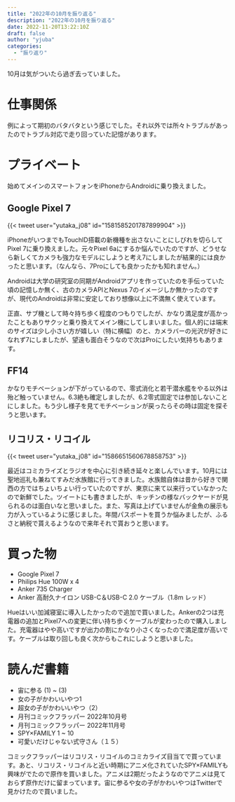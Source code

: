 ```yaml
---
title: "2022年の10月を振り返る"
description: "2022年の10月を振り返る"
date: 2022-11-20T13:22:10Z
draft: false
author: "yjuba"
categories:
  - "振り返り"
---
```


10月は気がついたら過ぎ去っていました。

# 仕事関係
例によって期初のバタバタという感じでした。それ以外では所々トラブルがあったのでトラブル対応で走り回っていた記憶があります。

# プライベート
始めてメインのスマートフォンをiPhoneからAndroidに乗り換えました。

## Google Pixel 7

{{< tweet user="yutaka_j08" id="1581585201787899904" >}}

iPhoneがいつまでもTouchID搭載の新機種を出さないことにしびれを切らしてPixel 7に乗り換えました。元々Pixel 6aにするか悩んでいたのですが、どうせなら新しくてカメラも強力なモデルにしようと考え7にしましたが結果的には良かったと思います。（なんなら、7Proにしても良かったかも知れません。）

Androidは大学の研究室の同期がAndroidアプリを作っていたのを手伝っていた頃の記憶しか無く、古のカメラAPIとNexus 7のイメージしか無かったのですが、現代のAndroidは非常に安定しており想像以上に不満無く使えています。

正直、サブ機として時々持ち歩く程度のつもりでしたが、かなり満足度が高かったこともありサクッと乗り換えてメイン機にしてしまいました。個人的には端末のサイズは少し小さい方が嬉しい（特に横幅）のと、カメラバーの光沢が好きになれず7にしましたが、望遠も面白そうなので次はProにしたい気持ちもあります。

## FF14
かなりモチベーションが下がっているので、零式消化と若干潜水艦をやる以外は殆ど触っていません。6.3絶も確定しましたが、6.2零式固定では参加しないことにしました。もう少し様子を見てモチベーションが戻ったらその時は固定を探そうと思います。

## リコリス・リコイル

{{< tweet user="yutaka_j08" id="1586651560678858753" >}}

最近はコミカライズとラジオを中心に引き続き延々と楽しんでいます。10月には聖地巡礼も兼ねてすみだ水族館に行ってきました。水族館自体は昔から好きで関西の方ではちょいちょい行っていたのですが、東京に来て以来行っていなかったので新鮮でした。ツイートにも書きましたが、キッチンの様なバックヤードが見られるのは面白いなと思いました。また、写真は上げていませんが金魚の展示も力が入っているように感じました。年間パスポートを買うか悩みましたが、ふるさと納税で貰えるようなので来年それで貰おうと思います。

# 買った物
- Google Pixel 7
- Philips Hue 100W x 4
- Anker 735 Charger
- Anker 高耐久ナイロン USB-C＆USB-C 2.0 ケーブル（1.8m レッド）

Hueはいい加減寝室に導入したかったので追加で買いました。Ankerの2つは充電器の追加とPixel7への変更に伴い持ち歩くケーブルが変わったので購入しました。充電器はやや高いですが出力の割にかなり小さくなったので満足度が高いです。ケーブルは取り回しも良く次からもこれにしようと思いました。

# 読んだ書籍
- 宙に参る (1) ~ (3)
- 女の子がかわいいやつ1
- 超女の子がかわいいやつ（2）
- 月刊コミックフラッパー 2022年10月号
- 月刊コミックフラッパー 2022年11月号
- SPY×FAMILY 1 ~ 10
- 可愛いだけじゃない式守さん（１５）

コミックフラッパーはリコリス・リコイルのコミカライズ目当てで買っています。あと、リコリス・リコイルと近い時期にアニメ化されていたSPY×FAMILYも興味がでたので原作を買いました。アニメは2期だったようなのでアニメは見ておらず原作だけに留まっています。宙に参るや女の子がかわいやつはTwitterで見かけたので買いました。
